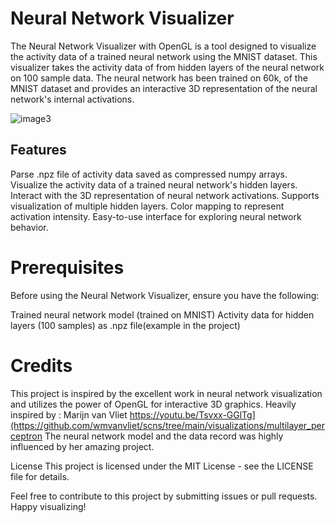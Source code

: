 # Neural Network Visualizer
The Neural Network Visualizer with OpenGL is a tool designed to visualize the activity data of a trained neural network using the MNIST dataset. This visualizer takes the activity data of from hidden layers of the neural network on 100 sample data. The neural network has been trained on 60k, of the MNIST dataset and provides an interactive 3D representation of the neural network's internal activations.


![image3](https://github.com/dead-fool/neural-network-visualizer/assets/66507877/5cb31a42-cc3a-48cc-b860-c61f4224eb6f)

## Features
Parse .npz file of activity data saved as compressed numpy arrays.
Visualize the activity data of a trained neural network's hidden layers.
Interact with the 3D representation of neural network activations.
Supports visualization of multiple hidden layers.
Color mapping to represent activation intensity.
Easy-to-use interface for exploring neural network behavior.

# Prerequisites
Before using the Neural Network Visualizer, ensure you have the following:

Trained neural network model (trained on MNIST) 
Activity data for hidden layers (100 samples) as .npz file(example in the project)


# Credits
This project is inspired by the excellent work in neural network visualization and utilizes the power of OpenGL for interactive 3D graphics.
Heavily inspired by : Marijn van Vliet https://youtu.be/Tsvxx-GGlTg](https://github.com/wmvanvliet/scns/tree/main/visualizations/multilayer_perceptron
The neural network model and the data record was highly influenced by her amazing project.


License
This project is licensed under the MIT License - see the LICENSE file for details.

Feel free to contribute to this project by submitting issues or pull requests. Happy visualizing!
